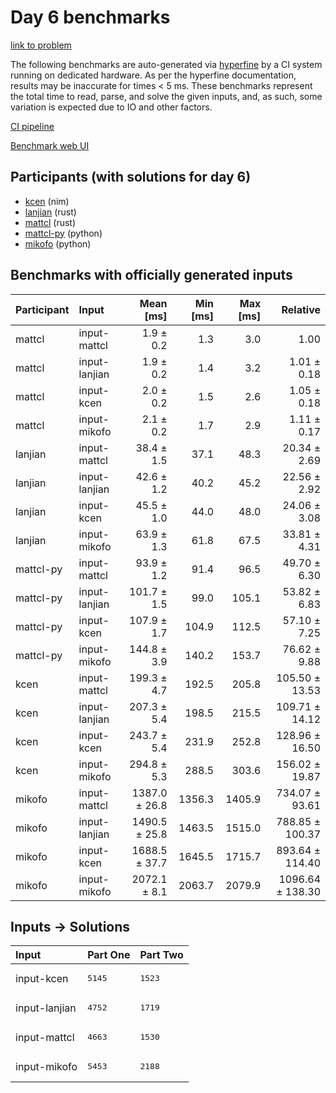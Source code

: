 # Day 6 benchmarks

[link to problem](https://adventofcode.com/2024/day/6)

The following benchmarks are auto-generated via
[hyperfine](https://github.com/sharkdp/hyperfine) by a CI system running on
dedicated hardware. As per the hyperfine documentation, results may be
inaccurate for times < 5 ms. These benchmarks represent the total time to read,
parse, and solve the given inputs, and, as such, some variation is expected due
to IO and other factors.

[CI pipeline](http://ci.papercode.net:8080/teams/main/pipelines/aoc2024)

[Benchmark web UI](https://aoc.ancalagon.black)


## Participants (with solutions for day 6)

- [kcen](https://github.com/kcen/aoc2024) (nim)
- [lanjian](https://github.com/lanjian/aoc-2024) (rust)
- [mattcl](https://github.com/mattcl/aoc2024) (rust)
- [mattcl-py](https://github.com/mattcl/aoc2024-py) (python)
- [mikofo](https://github.com/mikofo/aoc2024) (python)


## Benchmarks with officially generated inputs

| Participant | Input | Mean [ms] | Min [ms] | Max [ms] | Relative |
|:---|:---|---:|---:|---:|---:|
| mattcl | input-mattcl | 1.9 ± 0.2 | 1.3 | 3.0 | 1.00 |
| mattcl | input-lanjian | 1.9 ± 0.2 | 1.4 | 3.2 | 1.01 ± 0.18 |
| mattcl | input-kcen | 2.0 ± 0.2 | 1.5 | 2.6 | 1.05 ± 0.18 |
| mattcl | input-mikofo | 2.1 ± 0.2 | 1.7 | 2.9 | 1.11 ± 0.17 |
| lanjian | input-mattcl | 38.4 ± 1.5 | 37.1 | 48.3 | 20.34 ± 2.69 |
| lanjian | input-lanjian | 42.6 ± 1.2 | 40.2 | 45.2 | 22.56 ± 2.92 |
| lanjian | input-kcen | 45.5 ± 1.0 | 44.0 | 48.0 | 24.06 ± 3.08 |
| lanjian | input-mikofo | 63.9 ± 1.3 | 61.8 | 67.5 | 33.81 ± 4.31 |
| mattcl-py | input-mattcl | 93.9 ± 1.2 | 91.4 | 96.5 | 49.70 ± 6.30 |
| mattcl-py | input-lanjian | 101.7 ± 1.5 | 99.0 | 105.1 | 53.82 ± 6.83 |
| mattcl-py | input-kcen | 107.9 ± 1.7 | 104.9 | 112.5 | 57.10 ± 7.25 |
| mattcl-py | input-mikofo | 144.8 ± 3.9 | 140.2 | 153.7 | 76.62 ± 9.88 |
| kcen | input-mattcl | 199.3 ± 4.7 | 192.5 | 205.8 | 105.50 ± 13.53 |
| kcen | input-lanjian | 207.3 ± 5.4 | 198.5 | 215.5 | 109.71 ± 14.12 |
| kcen | input-kcen | 243.7 ± 5.4 | 231.9 | 252.8 | 128.96 ± 16.50 |
| kcen | input-mikofo | 294.8 ± 5.3 | 288.5 | 303.6 | 156.02 ± 19.87 |
| mikofo | input-mattcl | 1387.0 ± 26.8 | 1356.3 | 1405.9 | 734.07 ± 93.61 |
| mikofo | input-lanjian | 1490.5 ± 25.8 | 1463.5 | 1515.0 | 788.85 ± 100.37 |
| mikofo | input-kcen | 1688.5 ± 37.7 | 1645.5 | 1715.7 | 893.64 ± 114.40 |
| mikofo | input-mikofo | 2072.1 ± 8.1 | 2063.7 | 2079.9 | 1096.64 ± 138.30 |


## Inputs -> Solutions

| Input | Part One | Part Two |
|:---|:---|:---|
|input-kcen|<pre>5145</pre>|<pre>1523</pre>|
|input-lanjian|<pre>4752</pre>|<pre>1719</pre>|
|input-mattcl|<pre>4663</pre>|<pre>1530</pre>|
|input-mikofo|<pre>5453</pre>|<pre>2188</pre>|